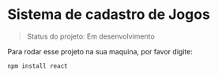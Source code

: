 <h1>Sistema de cadastro de Jogos</h1>

> Status do projeto: Em desenvolvimento

Para rodar esse projeto na sua maquina, por favor digite:

```
npm install react
```
